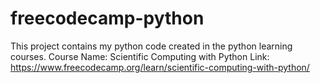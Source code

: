 # freecodecamp-python

This project contains my python code created in the python learning courses.
Course Name: Scientific Computing with Python
Link: https://www.freecodecamp.org/learn/scientific-computing-with-python/
